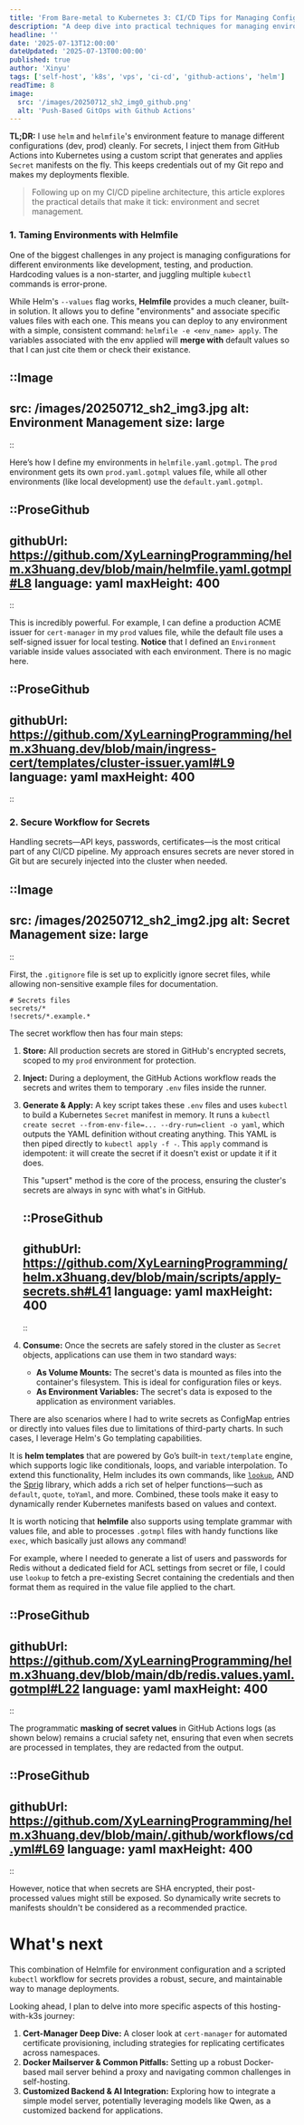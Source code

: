 ```yaml
---
title: 'From Bare-metal to Kubernetes 3: CI/CD Tips for Managing Configs and Secrets' 
description: "A deep dive into practical techniques for managing environments and secrets in a push-based CI/CD pipeline with Helmfile and GitHub Actions."
headline: '' 
date: '2025-07-13T12:00:00' 
dateUpdated: '2025-07-13T00:00:00'
published: true 
author: 'Xinyu' 
tags: ['self-host', 'k8s', 'vps', 'ci-cd', 'github-actions', 'helm']
readTime: 8
image:
  src: '/images/20250712_sh2_img0_github.png'
  alt: 'Push-Based GitOps with Github Actions'
---
```


**TL;DR:** I use `helm` and `helmfile`'s environment feature to manage different configurations (dev, prod) cleanly. For secrets, I inject them from GitHub Actions into Kubernetes using a custom script that generates and applies `Secret` manifests on the fly. This keeps credentials out of my Git repo and makes my deployments flexible.

> Following up on my CI/CD pipeline architecture, this article explores the practical details that make it tick: environment and secret management.

### 1. Taming Environments with Helmfile

One of the biggest challenges in any project is managing configurations for different environments like development, testing, and production. Hardcoding values is a non-starter, and juggling multiple `kubectl` commands is error-prone.

While Helm's `--values` flag works, **Helmfile** provides a much cleaner, built-in solution. It allows you to define "environments" and associate specific values files with each one. This means you can deploy to any environment with a simple, consistent command: `helmfile -e <env_name> apply`. The variables associated with the env applied will **merge with** default values so that I can just cite them or check their existance.

::Image
---
src: /images/20250712_sh2_img3.jpg
alt: Environment Management
size: large
---
::

Here’s how I define my environments in `helmfile.yaml.gotmpl`. The `prod` environment gets its own `prod.yaml.gotmpl` values file, while all other environments (like local development) use the `default.yaml.gotmpl`.

::ProseGithub
---
githubUrl: https://github.com/XyLearningProgramming/helm.x3huang.dev/blob/main/helmfile.yaml.gotmpl#L8
language: yaml
maxHeight: 400
---
::

This is incredibly powerful. For example, I can define a production ACME issuer for `cert-manager` in my `prod` values file, while the default file uses a self-signed issuer for local testing. **Notice** that I defined an `Environment` variable inside values associated with each environment. There is no magic here.

::ProseGithub
---
githubUrl: https://github.com/XyLearningProgramming/helm.x3huang.dev/blob/main/ingress-cert/templates/cluster-issuer.yaml#L9
language: yaml
maxHeight: 400
---
::

### 2. Secure Workflow for Secrets

Handling secrets—API keys, passwords, certificates—is the most critical part of any CI/CD pipeline. My approach ensures secrets are never stored in Git but are securely injected into the cluster when needed.

::Image
---
src: /images/20250712_sh2_img2.jpg
alt: Secret Management
size: large
---
::

First, the `.gitignore` file is set up to explicitly ignore secret files, while allowing non-sensitive example files for documentation.

```yaml[.gitignore]
# Secrets files
secrets/*
!secrets/*.example.*
```

The secret workflow then has four main steps:

1.  **Store:** All production secrets are stored in GitHub's encrypted secrets, scoped to my `prod` environment for protection.
2.  **Inject:** During a deployment, the GitHub Actions workflow reads the secrets and writes them to temporary `.env` files inside the runner.
3.  **Generate & Apply:** A key script takes these `.env` files and uses `kubectl` to build a Kubernetes `Secret` manifest in memory. It runs a `kubectl create secret --from-env-file=... --dry-run=client -o yaml`, which outputs the YAML definition without creating anything. This YAML is then piped directly to `kubectl apply -f -`. This `apply` command is idempotent: it will create the secret if it doesn't exist or update it if it does.

    This "upsert" method is the core of the process, ensuring the cluster's secrets are always in sync with what's in GitHub.

    ::ProseGithub
    ---
    githubUrl: https://github.com/XyLearningProgramming/helm.x3huang.dev/blob/main/scripts/apply-secrets.sh#L41
    language: yaml
    maxHeight: 400
    ---
    ::

4.  **Consume:** Once the secrets are safely stored in the cluster as `Secret` objects, applications can use them in two standard ways:
    *   **As Volume Mounts:** The secret's data is mounted as files into the container's filesystem. This is ideal for configuration files or keys.
    *   **As Environment Variables:** The secret's data is exposed to the application as environment variables.

There are also scenarios where I had to write secrets as ConfigMap entries or directly into values files due to limitations of third-party charts. In such cases, I leverage Helm's Go templating capabilities.

It is **helm templates** that are powered by Go’s built-in `text/template` engine, which supports logic like conditionals, loops, and variable interpolation. To extend this functionality, Helm includes its own commands, like [`lookup`](https://github.com/helm/helm/blob/main/pkg/engine/lookup_func.go), AND the [Sprig](https://masterminds.github.io/sprig/) library, which adds a rich set of helper functions—such as `default`, `quote`, `toYaml`, and more. Combined, these tools make it easy to dynamically render Kubernetes manifests based on values and context.

It is worth noticing that **helmfile** also supports using template grammar with values file, and able to processes `.gotmpl` files with handy functions like `exec`, which basically just allows any command!

For example, where I needed to generate a list of users and passwords for Redis without a dedicated field for ACL settings from secret or file, I could use `lookup` to fetch a pre-existing Secret containing the credentials and then format them as required in the value file applied to the chart.

::ProseGithub
---
githubUrl: https://github.com/XyLearningProgramming/helm.x3huang.dev/blob/main/db/redis.values.yaml.gotmpl#L22
language: yaml
maxHeight: 400
---
::

The programmatic __masking of secret values__ in GitHub Actions logs (as shown below) remains a crucial safety net, ensuring that even when secrets are processed in templates, they are redacted from the output.

::ProseGithub
---
githubUrl: https://github.com/XyLearningProgramming/helm.x3huang.dev/blob/main/.github/workflows/cd.yml#L69
language: yaml
maxHeight: 400
---
::

However, notice that when secrets are SHA encrypted, their post-processed values might still be exposed. So dynamically write secrets to manifests shouldn't be considered as a recommended practice.

# What's next

This combination of Helmfile for environment configuration and a scripted `kubectl` workflow for secrets provides a robust, secure, and maintainable way to manage deployments.

Looking ahead, I plan to delve into more specific aspects of this hosting-with-k3s journey:

1.  **Cert-Manager Deep Dive:** A closer look at `cert-manager` for automated certificate provisioning, including strategies for replicating certificates across namespaces.
2.  **Docker Mailserver & Common Pitfalls:** Setting up a robust Docker-based mail server behind a proxy and navigating common challenges in self-hosting.
3.  **Customized Backend & AI Integration:** Exploring how to integrate a simple model server, potentially leveraging models like Qwen, as a customized backend for applications.
